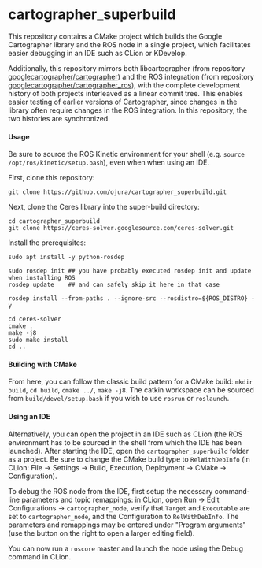 # cartographer_superbuild

This repository contains a CMake project which builds the Google Cartographer library and the ROS node in a single project, which facilitates easier debugging in an IDE such as CLion or KDevelop.

Additionally, this repository mirrors both libcartographer (from repository [googlecartographer/cartographer](https://github.com/googlecartographer/cartographer)) and the ROS integration (from repository [googlecartographer/cartographer_ros](https://github.com/googlecartographer/cartographer_ros)), with the complete development history of both projects interleaved as a linear commit tree. This enables easier testing of earlier versions of Cartographer, since changes in the library often require changes in the ROS integration. In this repository, the two histories are synchronized.

#### Usage

Be sure to source the ROS Kinetic environment for your shell (e.g. `source /opt/ros/kinetic/setup.bash`), even when when using an IDE.

First, clone this repository:
```
git clone https://github.com/ojura/cartographer_superbuild.git
```

Next, clone the Ceres library into the super-build directory:
```
cd cartographer_superbuild
git clone https://ceres-solver.googlesource.com/ceres-solver.git
```

Install the prerequisites:

```
sudo apt install -y python-rosdep

sudo rosdep init ## you have probably executed rosdep init and update when installing ROS
rosdep update    ## and can safely skip it here in that case

rosdep install --from-paths . --ignore-src --rosdistro=${ROS_DISTRO} -y

cd ceres-solver
cmake .
make -j8
sudo make install
cd ..
```

#### Building with CMake
From here, you can follow the classic build pattern for a CMake build: `mkdir build`, `cd build`, `cmake ../`, `make -j8`. The catkin workspace can be sourced from `build/devel/setup.bash` if you wish to use `rosrun` or `roslaunch`.

#### Using an IDE
Alternatively, you can open the project in an IDE such as CLion (the ROS environment has to be sourced in the shell from which the IDE has been launched). After starting the IDE, open the `cartographer_superbuild` folder as a project. Be sure to change the CMake build type to `RelWithDebInfo` (in CLion: File -> Settings -> Build, Execution, Deployment -> CMake -> Configuration).

To debug the ROS node from the IDE, first setup the necessary command-line parameters and topic remappings: in CLion, open Run -> Edit Configurations -> `cartographer_node`, verify that `Target` and `Executable` are set to `cartographer_node`, and the Configuration to `RelWithDebInfo`. The parameters and remappings may be entered under "Program arguments" (use the button on the right to open a larger editing field).

You can now run a `roscore` master and launch the node using the Debug command in CLion.
